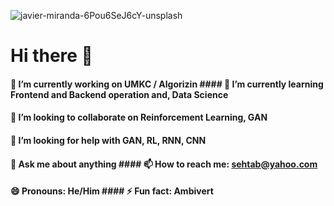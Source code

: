 ![javier-miranda-6Pou6SeJ6cY-unsplash](https://user-images.githubusercontent.com/70243598/173207555-69349dac-0a41-461b-b129-97f51dc3f659.jpg)

# Hi there 👋
#### 🔭 I’m currently working on UMKC / Algorizin #### 🌱 I’m currently learning  Frontend and Backend operation and, Data Science
#### 👯 I’m looking to collaborate on Reinforcement Learning, GAN
#### 🤔 I’m looking for help with GAN, RL, RNN, CNN
#### 💬 Ask me about anything #### 📫 How to reach me: sehtab@yahoo.com
####  😄 Pronouns: He/Him #### ⚡ Fun fact: Ambivert 




<!--
**sehtab/sehtab** is a ✨ _special_ ✨ repository because its `README.md` (this file) appears on your GitHub profile.

Here are some ideas to get you started:

- 🔭 I’m currently working on UMKC / Algorizin
- 🌱 I’m currently learning  Frontend and Backend operation and, Data Science
- 👯 I’m looking to collaborate on Reinforcement Learning, GAN
- 🤔 I’m looking for help with GAN, RL, RNN, CNN
- 💬 Ask me about anything
- 📫 How to reach me: sehtab@yahoo.com
- 😄 Pronouns: He/Him
- ⚡ Fun fact: Ambivert
-->
